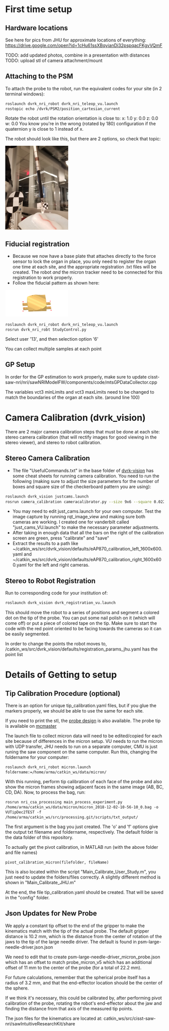 # First time setup

## Hardware locations
See here for pics from JHU for approximate locations of everything: https://drive.google.com/open?id=1cHu61ssXBqyianDi32pspqacFKgvVQmF 

TODO: add updated photos, combine in a presentation with distances
TODO: upload stl of camera attachment/mount


## Attaching to the PSM
To attach the probe to the robot, run the equivalent codes for your site (in 2 terminal windows): 

```
roslaunch dvrk_nri_robot dvrk_nri_teleop_vu.launch
rostopic echo /dvrk/PSM2/position_cartesian_current
```

Rotate the robot until the rotation orientation is close to:
x: 1.0
y: 0.0
z: 0.0
w: 0.0
You know you're in the wrong (rotated by 180) configuration if the quaternion y is close to 1 instead of x.

The robot should look like this, but there are 2 options, so check that topic:

<img src="https://raw.githubusercontent.com/rmyasin/NRI-CSA_Data_Processing/master/documentation/micron_attach_pose.jpg" alt="attachment_pose" width="200"/>

## Fiducial registration
 * Because we now have a base plate that attaches directly to the force sensor to lock the organ in place, you only need to register the organ one time at each site, and the appropriate registration .txt files will be created. The robot *and* the micron tracker need to be connected for this registration to work properly.
 * Follow the fiducial pattern as shown here:
<img src="https://raw.githubusercontent.com/rmyasin/NRI-CSA_Data_Processing/master/documentation/Kidney_holder_user_study.png" alt="reg_pts" width="200"/>

```
roslaunch dvrk_nri_robot dvrk_nri_teleop_vu.launch
rosrun dvrk_nri_robt StudyControl.py
```

Select user '13', and then selection option '6'

You can collect multiple samples at each point

## GP Setup
In order for the GP estimation to work properly, make sure to update
cisst-saw-nri/nri/sawNRIModelFW/components/code/mtsGPDataCollector.cpp

The variables vct3 minLimits and vct3 maxLimits need to be changed to match the boundaries of the organ at each site. (around line 100)

# Camera Calibration (dvrk_vision)

There are 2 major camera calibration steps that must be done at each site: stereo camera calibration (that will rectify images for good viewing in the stereo viewer), and stereo to robot calibration.

## Stereo Camera Calibration

* The file "UsefulCommands.txt" in the base folder of [dvrk-vision](https://github.com/gnastacast/dvrk_vision) has some cheat sheets for running camera calibration. You need to run the following (making sure to adjust the size parameters for the number of boxes and square size of the checkerboard pattern you are using):

```sh
roslaunch dvrk_vision justcams.launch
rosrun camera_calibration cameracalibrator.py --size 9x6 --square 0.02286 right:=/stereo/right/image_raw left:=/stereo/left/image_raw left_camera:=/stereo/left right_camera:=/stereo/right --approximate=0.01 --fix-principal-point
```

* You may need to edit just_cams.launch for your own computer. Test the image capture by running rqt_image_view and making sure both cameras are working. I created one for vanderbilt called "just_cams_VU.launch" to make the necessary parameter adjustments.
* After taking in enough data that all the bars on the right of the calibration screen are green, press "calibrate" and "save"
* Extract the results to a path like ~/catkin_ws/src/dvrk_vision/defaults/eAP870_calibration_left_1600x600.yaml and ~/catkin_ws/src/dvrk_vision/defaults/eAP870_calibration_right_1600x600.yaml for the left and right cameras.

## Stereo to Robot Registration
Run to corresponding code for your institution of:

```sh
roslaunch dvrk_vision dvrk_registration_vu.launch
```

This should move the robot to a series of positions and segment a colored dot on the tip of the probe. You can put some nail polish on it (which will come off) or put a piece of colored tape on the tip. Make sure to start the code with the red point oriented to be facing towards the cameras so it can be easily segmented.

In order to change the points the robot moves to, /catkin_ws/src/dvrk_vision/defaults/registration_params_jhu.yaml has the point list


# Details of Getting to setup
## Tip Calibration Procedure (optional)
There is an option for unique tip_calibration.yaml files, but if you glue the markers properly, we should be able to use the same for each site.

If you need to print the stl, the [probe design](https://github.com/vu-arma-dev/cpd-registration/tree/master/userstudy_data/UserStudy3DPrints) is also available. The probe tip is available on [mcmaster](https://www.mcmaster.com/9614K24)

The launch file to collect micron data will need to be edited/copied for each site because of differences in the micron setup. VU needs to run the micron with UDP transfer, JHU needs to run on a separate computer, CMU is just runing the saw component on the same computer. Run this, changing the foldername for your computer:

```
roslaunch dvrk_nri_robot micron.launch foldername:=/home/arma/catkin_ws/data/micron/
```

With this running, perform tip calibration of each face of the probe and also show the micron frames showing adjacent faces in the same image (AB, BC, CD, DA). Now, to process the bag, run:

```
rosrun nri_csa_processing main_process_experiment.py /home/arma/catkin_ws/data/micron/micron_2018-12-02-10-56-10_0.bag -o VUTipDec2TEST -f /home/arma/catkin_ws/src/processing.git/scripts/txt_output/
```

The first argument is the bag you just created. The 'o' and 'f' options give the output txt filename and foldername, respectively. The default folder is the data folder of this repository.

To actually get the pivot calibration, in MATLAB run (with the above folder and file names)

```
pivot_calibration_micron(filefolder, fileName)
```

This is also located within the script "Main_Calibrate_User_Study.m", you just need to update the folders/files correctly. A slightly different method is shown in "Main_Calibrate_JHU.m"

At the end, the file tip_calibration.yaml should be created. That will be saved in the "config" folder.

## Json Updates for New Probe
We apply a constant tip offset to the end of the gripper to make the kinematics match with the tip of the actual probe. The default gripper distance is 10.2 mm, which is the distance from the center of rotation of the jaws to the tip of the large needle driver. The default is found in psm-large-needle-driver.json.json

We need to edit that to create psm-large-needle-driver_micron_probe.json which has an offset to match probe_micron_v5 which has an additional offset of 11 mm to the center of the probe (for a total of 22.2 mm). 

For future calculations, remember that the spherical probe itself has a radius of 3.2 mm, and that the end-effector location should be the center of the sphere.
 
If we think it's necessary, this could be calibrated by, after performing pivot calibration of the probe, rotating the robot's end-effector about the jaw and finding the distance from that axis of the measured tip points.

The json files for the kinematics are located at:
catkin_ws/src/cisst-saw-nri/sawIntuitiveResearchKit/share
